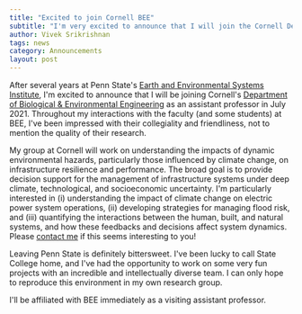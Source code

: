 ```yaml
---
title: "Excited to join Cornell BEE"
subtitle: "I'm very excited to announce that I will join the Cornell Department of Biological & Environmental Engineering in July 2021"
author: Vivek Srikrishnan
tags: news
category: Announcements
layout: post
---
```


After several years at Penn State's [Earth and Environmental Systems Institute](https://eesi.psu.edu), I'm excited to announce that I will be joining Cornell's [Department of Biological & Environmental Engineering](https://bee.cals.cornell.edu) as an assistant professor in July 2021. Throughout my interactions with the faculty (and some students) at BEE, I've been impressed with their collegiality and friendliness, not to mention the quality of their research.

My group at Cornell will work on understanding the impacts of dynamic environmental hazards, particularly those influenced by climate change, on infrastructure resilience and performance. The broad goal is to provide decision support for the management of infrastructure systems under deep climate, technological, and socioeconomic uncertainty. I'm particularly interested in (i) understanding the impact of climate change on electric power system operations, (ii) developing strategies for managing flood risk, and (iii) quantifying the interactions between the human, built, and natural systems, and how these feedbacks and decisions affect system dynamics. Please [contact me](/contact) if this seems interesting to you!

Leaving Penn State is definitely bittersweet. I've been lucky to call State College home, and I've had the opportunity to work on some very fun projects with an incredible and intellectually diverse team. I can only hope to reproduce this environment in my own research group.

I'll be affiliated with BEE immediately as a visiting assistant professor.
